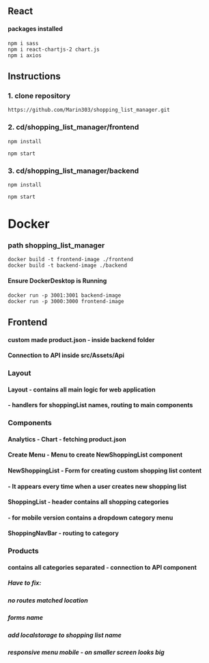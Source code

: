## React
#### packages installed
```
npm i sass
npm i react-chartjs-2 chart.js
npm i axios
```

## Instructions
### 1. clone repository
```
https://github.com/Marin303/shopping_list_manager.git

```
### 2. cd/shopping_list_manager/frontend
```
npm install
```
```
npm start
```
### 3. cd/shopping_list_manager/backend
```
npm install
```
```
npm start
```
# Docker
### path shopping_list_manager
```
docker build -t frontend-image ./frontend
docker build -t backend-image ./backend
```
#### Ensure DockerDesktop is Running
```
docker run -p 3001:3001 backend-image
docker run -p 3000:3000 frontend-image
```

## Frontend
#### custom made product.json - inside backend folder
#### Connection to API inside src/Assets/Api

### Layout
#### Layout - contains all main logic for web application
####        - handlers for shoppingList names, routing to main components

### Components
#### Analytics - Chart - fetching product.json
#### Create Menu - Menu to create NewShoppingList component
#### NewShoppingList - Form for creating custom shopping list content
####                 - It appears every time when a user creates new shopping list
#### ShoppingList - header contains all shopping categories
####              - for mobile version contains a dropdown category menu
#### ShoppingNavBar - routing to category


### Products
#### contains all categories separated - connection to API component



##### Have to fix:
##### no routes matched location
##### forms name
##### add localstorage to shopping list name
##### responsive menu mobile - on smaller screen looks big
